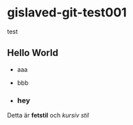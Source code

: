 # gislaved-git-test001
test
## Hello World 
- aaa
- bbb

- ### hey
Detta är **fetstil** och _kursiv stil_ 

